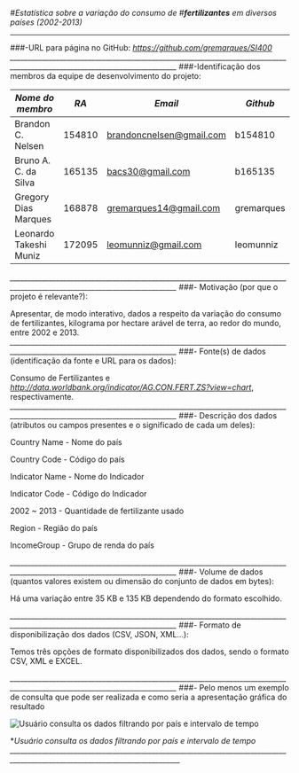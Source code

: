 #_Estatística sobre a variação do consumo de_
#_**fertilizantes** em diversos países (2002-2013)_
________________________________________________________________________
###-URL para página no GitHub: _https://github.com/gremarques/SI400_
*_____________________________________________________________________________________________________________________________*
###-Identificação dos membros da equipe de desenvolvimento do projeto:

_Nome do membro_      | _RA_   |           _Email_          |  _Github_  | 
----------------------|--------|----------------------------|------------|
Brandon C. Nelsen     | 154810 |    brandoncnelsen@gmail.com| b154810    |
Bruno A. C. da Silva  | 165135 |    bacs30@gmail.com        | b165135    |
Gregory Dias Marques  | 168878 |    gremarques14@gmail.com  | gremarques |
Leonardo Takeshi Muniz| 172095 |    leomunniz@gmail.com     | leomunniz  |
*_____________________________________________________________________________________________________________________________*
###- Motivação (por que o projeto é relevante?):

Apresentar, de modo interativo, dados a respeito da variação do consumo de fertilizantes, kilograma por hectare arável de terra, ao redor do mundo, entre 2002 e 2013.
*_____________________________________________________________________________________________________________________________*
###- Fonte(s) de dados (identificação da fonte e URL para os dados): 
  
Consumo de Fertilizantes e _http://data.worldbank.org/indicator/AG.CON.FERT.ZS?view=chart_, respectivamente.
*_____________________________________________________________________________________________________________________________*
###- Descrição dos dados (atributos ou campos presentes e o significado de cada um deles):

Country Name - Nome do país

Country Code - Código do país

Indicator Name - Nome do Indicador

Indicator Code - Código do Indicador

2002 ~ 2013 - Quantidade de fertilizante usado

Region - Região do país

IncomeGroup - Grupo de renda do país

*_____________________________________________________________________________________________________________________________*
###- Volume de dados (quantos valores existem ou dimensão do conjunto de dados em bytes):

Há uma variação entre 35 KB e 135 KB dependendo do formato escolhido.

*_____________________________________________________________________________________________________________________________*
###- Formato de disponibilização dos dados (CSV, JSON, XML...):

Temos três opções de formato disponibilizados dos dados, sendo o formato CSV, XML e EXCEL.

*_____________________________________________________________________________________________________________________________*
###- Pelo menos um exemplo de consulta que pode ser realizada e como seria a apresentação gráfica do resultado


![Usuário consulta os dados filtrando por país e intervalo de tempo](https://github.com/leomunniz/leomunniz.github.io/blob/master/images/graph.jpg)


**Usuário consulta os dados filtrando por país e intervalo de tempo
______________________________________________________________________________________________________________________________*
